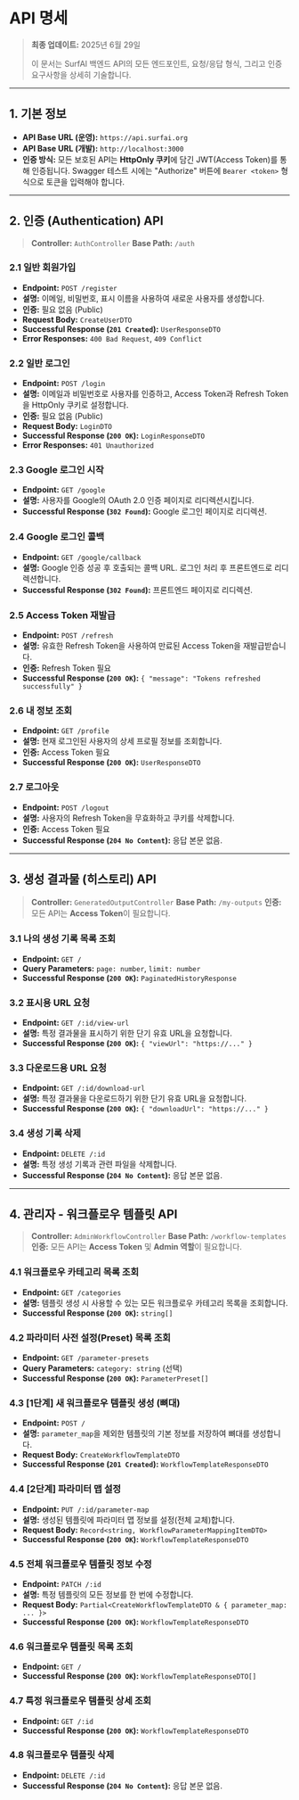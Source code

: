 # API 명세

> **최종 업데이트:** 2025년 6월 29일
>
> 이 문서는 SurfAI 백엔드 API의 모든 엔드포인트, 요청/응답 형식, 그리고 인증 요구사항을 상세히 기술합니다.

---

## 1. 기본 정보

-   **API Base URL (운영):** `https://api.surfai.org`
-   **API Base URL (개발):** `http://localhost:3000`
-   **인증 방식:** 모든 보호된 API는 **HttpOnly 쿠키**에 담긴 JWT(Access Token)를 통해 인증됩니다. Swagger 테스트 시에는 "Authorize" 버튼에 `Bearer <token>` 형식으로 토큰을 입력해야 합니다.

---

## 2. 인증 (Authentication) API

> **Controller:** `AuthController`
> **Base Path:** `/auth`

### 2.1 일반 회원가입
-   **Endpoint:** `POST /register`
-   **설명:** 이메일, 비밀번호, 표시 이름을 사용하여 새로운 사용자를 생성합니다.
-   **인증:** 필요 없음 (Public)
-   **Request Body:** `CreateUserDTO`
-   **Successful Response (`201 Created`):** `UserResponseDTO`
-   **Error Responses:** `400 Bad Request`, `409 Conflict`

### 2.2 일반 로그인
-   **Endpoint:** `POST /login`
-   **설명:** 이메일과 비밀번호로 사용자를 인증하고, Access Token과 Refresh Token을 HttpOnly 쿠키로 설정합니다.
-   **인증:** 필요 없음 (Public)
-   **Request Body:** `LoginDTO`
-   **Successful Response (`200 OK`):** `LoginResponseDTO`
-   **Error Responses:** `401 Unauthorized`

### 2.3 Google 로그인 시작
-   **Endpoint:** `GET /google`
-   **설명:** 사용자를 Google의 OAuth 2.0 인증 페이지로 리디렉션시킵니다.
-   **Successful Response (`302 Found`):** Google 로그인 페이지로 리디렉션.

### 2.4 Google 로그인 콜백
-   **Endpoint:** `GET /google/callback`
-   **설명:** Google 인증 성공 후 호출되는 콜백 URL. 로그인 처리 후 프론트엔드로 리디렉션합니다.
-   **Successful Response (`302 Found`):** 프론트엔드 페이지로 리디렉션.

### 2.5 Access Token 재발급
-   **Endpoint:** `POST /refresh`
-   **설명:** 유효한 Refresh Token을 사용하여 만료된 Access Token을 재발급받습니다.
-   **인증:** Refresh Token 필요
-   **Successful Response (`200 OK`):** `{ "message": "Tokens refreshed successfully" }`

### 2.6 내 정보 조회
-   **Endpoint:** `GET /profile`
-   **설명:** 현재 로그인된 사용자의 상세 프로필 정보를 조회합니다.
-   **인증:** Access Token 필요
-   **Successful Response (`200 OK`):** `UserResponseDTO`

### 2.7 로그아웃
-   **Endpoint:** `POST /logout`
-   **설명:** 사용자의 Refresh Token을 무효화하고 쿠키를 삭제합니다.
-   **인증:** Access Token 필요
-   **Successful Response (`204 No Content`):** 응답 본문 없음.

---

## 3. 생성 결과물 (히스토리) API

> **Controller:** `GeneratedOutputController`
> **Base Path:** `/my-outputs`
> **인증:** 모든 API는 **Access Token**이 필요합니다.

### 3.1 나의 생성 기록 목록 조회
-   **Endpoint:** `GET /`
-   **Query Parameters:** `page: number`, `limit: number`
-   **Successful Response (`200 OK`):** `PaginatedHistoryResponse`

### 3.2 표시용 URL 요청
-   **Endpoint:** `GET /:id/view-url`
-   **설명:** 특정 결과물을 표시하기 위한 단기 유효 URL을 요청합니다.
-   **Successful Response (`200 OK`):** `{ "viewUrl": "https://..." }`

### 3.3 다운로드용 URL 요청
-   **Endpoint:** `GET /:id/download-url`
-   **설명:** 특정 결과물을 다운로드하기 위한 단기 유효 URL을 요청합니다.
-   **Successful Response (`200 OK`):** `{ "downloadUrl": "https://..." }`

### 3.4 생성 기록 삭제
-   **Endpoint:** `DELETE /:id`
-   **설명:** 특정 생성 기록과 관련 파일을 삭제합니다.
-   **Successful Response (`204 No Content`):** 응답 본문 없음.

---

## 4. 관리자 - 워크플로우 템플릿 API

> **Controller:** `AdminWorkflowController`
> **Base Path:** `/workflow-templates`
> **인증:** 모든 API는 **Access Token** 및 **Admin 역할**이 필요합니다.

### 4.1 워크플로우 카테고리 목록 조회
-   **Endpoint:** `GET /categories`
-   **설명:** 템플릿 생성 시 사용할 수 있는 모든 워크플로우 카테고리 목록을 조회합니다.
-   **Successful Response (`200 OK`):** `string[]`

### 4.2 파라미터 사전 설정(Preset) 목록 조회
-   **Endpoint:** `GET /parameter-presets`
-   **Query Parameters:** `category: string` (선택)
-   **Successful Response (`200 OK`):** `ParameterPreset[]`

### 4.3 [1단계] 새 워크플로우 템플릿 생성 (뼈대)
-   **Endpoint:** `POST /`
-   **설명:** `parameter_map`을 제외한 템플릿의 기본 정보를 저장하여 뼈대를 생성합니다.
-   **Request Body:** `CreateWorkflowTemplateDTO`
-   **Successful Response (`201 Created`):** `WorkflowTemplateResponseDTO`

### 4.4 [2단계] 파라미터 맵 설정
-   **Endpoint:** `PUT /:id/parameter-map`
-   **설명:** 생성된 템플릿에 파라미터 맵 정보를 설정(전체 교체)합니다.
-   **Request Body:** `Record<string, WorkflowParameterMappingItemDTO>`
-   **Successful Response (`200 OK`):** `WorkflowTemplateResponseDTO`

### 4.5 전체 워크플로우 템플릿 정보 수정
-   **Endpoint:** `PATCH /:id`
-   **설명:** 특정 템플릿의 모든 정보를 한 번에 수정합니다.
-   **Request Body:** `Partial<CreateWorkflowTemplateDTO & { parameter_map: ... }>`
-   **Successful Response (`200 OK`):** `WorkflowTemplateResponseDTO`

### 4.6 워크플로우 템플릿 목록 조회
-   **Endpoint:** `GET /`
-   **Successful Response (`200 OK`):** `WorkflowTemplateResponseDTO[]`

### 4.7 특정 워크플로우 템플릿 상세 조회
-   **Endpoint:** `GET /:id`
-   **Successful Response (`200 OK`):** `WorkflowTemplateResponseDTO`

### 4.8 워크플로우 템플릿 삭제
-   **Endpoint:** `DELETE /:id`
-   **Successful Response (`204 No Content`):** 응답 본문 없음.